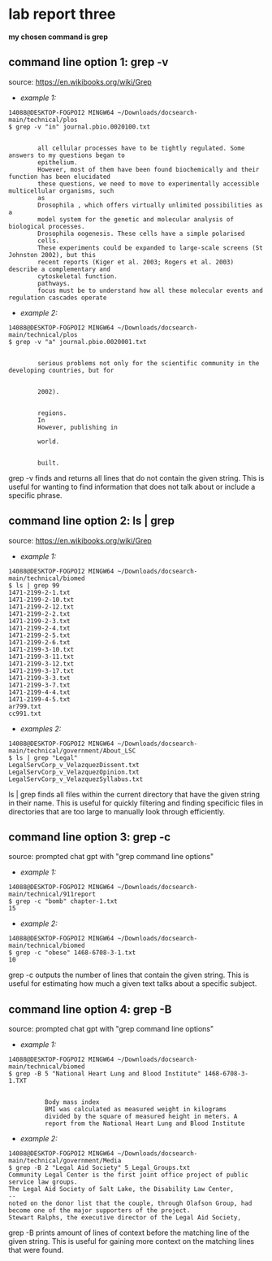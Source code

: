 # lab report three

**my chosen command is grep** 

## command line option 1: grep -v
source: https://en.wikibooks.org/wiki/Grep

- *example 1:*
```
14088@DESKTOP-FOGPOI2 MINGW64 ~/Downloads/docsearch-main/technical/plos
$ grep -v "in" journal.pbio.0020100.txt 


        all cellular processes have to be tightly regulated. Some answers to my questions began to 
        epithelium.
        However, most of them have been found biochemically and their function has been elucidated 
        these questions, we need to move to experimentally accessible multicellular organisms, such
        as
        Drosophila , which offers virtually unlimited possibilities as a
        model system for the genetic and molecular analysis of biological processes.
        Drosophila oogenesis. These cells have a simple polarised
        cells.
        These experiments could be expanded to large-scale screens (St Johnston 2002), but this    
        recent reports (Kiger et al. 2003; Rogers et al. 2003) describe a complementary and        
        cytoskeletal function.
        pathways.
        focus must be to understand how all these molecular events and regulation cascades operate 
```
- *example 2:*
```
14088@DESKTOP-FOGPOI2 MINGW64 ~/Downloads/docsearch-main/technical/plos
$ grep -v "a" journal.pbio.0020001.txt 


        serious problems not only for the scientific community in the developing countries, but for


        2002).


        regions.
        In
        However, publishing in

        world.


        built.
```
grep -v finds and returns all lines that do not contain the given string. This is useful for wanting to find information that does not talk about or include a specific phrase.

## command line option 2: ls | grep 
source: https://en.wikibooks.org/wiki/Grep

- *example 1:*

```
14088@DESKTOP-FOGPOI2 MINGW64 ~/Downloads/docsearch-main/technical/biomed
$ ls | grep 99
1471-2199-2-1.txt
1471-2199-2-10.txt
1471-2199-2-12.txt
1471-2199-2-2.txt 
1471-2199-2-3.txt 
1471-2199-2-4.txt 
1471-2199-2-5.txt 
1471-2199-2-6.txt 
1471-2199-3-10.txt
1471-2199-3-11.txt
1471-2199-3-12.txt
1471-2199-3-17.txt
1471-2199-3-3.txt 
1471-2199-3-7.txt 
1471-2199-4-4.txt 
1471-2199-4-5.txt 
ar799.txt
cc991.txt
```

- *examples 2:* 

```
14088@DESKTOP-FOGPOI2 MINGW64 ~/Downloads/docsearch-main/technical/government/About_LSC
$ ls | grep "Legal"
LegalServCorp_v_VelazquezDissent.txt 
LegalServCorp_v_VelazquezOpinion.txt 
LegalServCorp_v_VelazquezSyllabus.txt
```
ls | grep finds all files within the current directory that have the given string in their name. This is useful for quickly filtering and finding specificic files in directories that are too large to manually look through efficiently.

## command line option 3: grep -c
source: prompted chat gpt with "grep command line options"

- *example 1:*

```
14088@DESKTOP-FOGPOI2 MINGW64 ~/Downloads/docsearch-main/technical/911report
$ grep -c "bomb" chapter-1.txt
15        
```

- *example 2:*

```
14088@DESKTOP-FOGPOI2 MINGW64 ~/Downloads/docsearch-main/technical/biomed
$ grep -c "obese" 1468-6708-3-1.txt
10
```

grep -c outputs the number of lines that contain the given string. This is useful for estimating how much a given text talks about a specific subject.

## command line option 4: grep -B <num> 
source: prompted chat gpt with "grep command line options"
        
- *example 1:*

```
14088@DESKTOP-FOGPOI2 MINGW64 ~/Downloads/docsearch-main/technical/biomed
$ grep -B 5 "National Heart Lung and Blood Institute" 1468-6708-3-1.TXT


          Body mass index
          BMI was calculated as measured weight in kilograms     
          divided by the square of measured height in meters. A  
          report from the National Heart Lung and Blood Institute
```

- *example 2:*

```
14088@DESKTOP-FOGPOI2 MINGW64 ~/Downloads/docsearch-main/technical/government/Media
$ grep -B 2 "Legal Aid Society" 5_Legal_Groups.txt
Community Legal Center is the first joint office project of public
service law groups.
The Legal Aid Society of Salt Lake, the Disability Law Center,
--
noted on the donor list that the couple, through Olafson Group, had
become one of the major supporters of the project.
Stewart Ralphs, the executive director of the Legal Aid Society,
```

grep -B <num> prints <num> amount of lines of context before the matching line of the given string. This is useful for gaining more context on the matching lines that were found.
        
